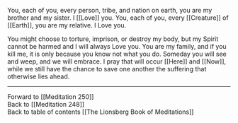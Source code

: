 You, each of you, every person, tribe, and nation on earth, you are my brother and my sister. I [[Love]] you. You, each of you, every [[Creature]] of [[Earth]], you are my relative. I Love you. 

You might choose to torture, imprison, or destroy my body, but my Spirit cannot be harmed and I will always Love you. You are my family, and if you kill me, it is only because you know not what you do. Someday you will see and weep, and we will embrace. I pray that will occur [[Here]] and [[Now]], while we still have the chance to save one another the suffering that otherwise lies ahead.  

___

Forward to [[Meditation 250]]  
Back to [[Meditation 248]]  
Back to table of contents [[The Lionsberg Book of Meditations]]  
